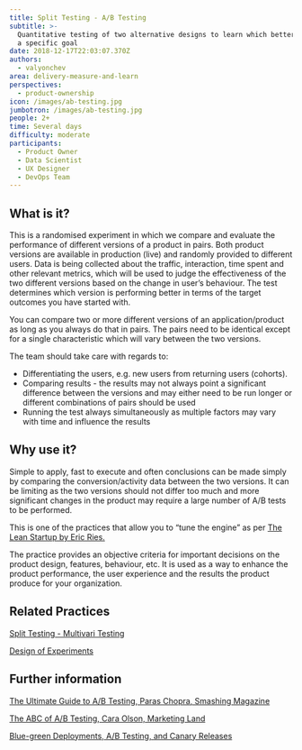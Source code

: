 ```yaml
---
title: Split Testing - A/B Testing
subtitle: >-
  Quantitative testing of two alternative designs to learn which better leads to
  a specific goal
date: 2018-12-17T22:03:07.370Z
authors:
  - valyonchev
area: delivery-measure-and-learn
perspectives:
  - product-ownership
icon: /images/ab-testing.jpg
jumbotron: /images/ab-testing.jpg
people: 2+
time: Several days
difficulty: moderate
participants:
  - Product Owner
  - Data Scientist
  - UX Designer
  - DevOps Team
---
```

## What is it?

This is a randomised experiment in which we compare and evaluate the performance of different versions of a product in pairs. Both product versions are available in production (live) and randomly provided to different users. Data is being collected about the traffic, interaction, time spent and other relevant metrics, which will be used to judge the effectiveness of the two different versions based on the change in user’s behaviour. The test determines which version is performing better in terms of the target outcomes you have started with.

You can compare two or more different versions of an application/product as long as you always do that in pairs. The pairs need to be identical except for a single characteristic which will vary between the two versions. 

The team should take care with regards to:

* Differentiating the users, e.g. new users from returning users (cohorts). 
* Comparing results - the results may not always point a significant difference between the versions and may either need to be run longer or different combinations of pairs should be used
* Running the test always simultaneously as multiple factors may vary with time and influence the results

## Why use it?

Simple to apply, fast to execute and often conclusions can be made simply by comparing the conversion/activity data between the two versions. It can be limiting as the two versions should not differ too much and more significant changes in the product may require a large number of A/B tests to be performed. 

This is one of the practices that allow you to “tune the engine” as per [The Lean Startup by Eric Ries.](http://theleanstartup.com/)

The practice provides an objective criteria for important decisions on the product design, features, behaviour, etc. It is used as a way to enhance the product performance, the user experience and the results the product produce for your organization.

## Related Practices

[Split Testing - Multivari Testing](https://openpracticelibrary.com/practice/split-testing-multivari-testing/)

[Design of Experiments](https://openpracticelibrary.com/practice/design-of-experiments/)

## Further information

[The Ultimate Guide to A/B Testing, Paras Chopra, Smashing Magazine](https://www.smashingmagazine.com/2010/06/the-ultimate-guide-to-a-b-testing/)

[The ABC of A/B Testing, Cara Olson, Marketing Land](https://marketingland.com/the-abcs-of-ab-testing-42554)

[Blue-green Deployments, A/B Testing, and Canary Releases](http://blog.christianposta.com/deploy/blue-green-deployments-a-b-testing-and-canary-releases/)

